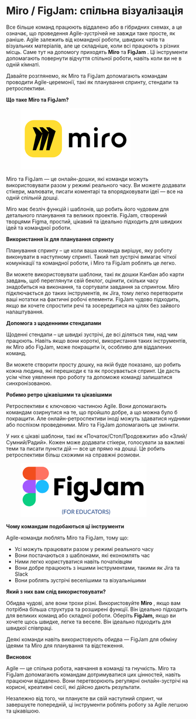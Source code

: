 # Miro / FigJam: спільна візуалізація

Все більше команд працюють віддалено або в гібридних схемах, а це означає, що проведення Agile-зустрічей не завжди таке просте, як раніше. Agile залежить від командної роботи, швидких чатів та візуальних матеріалів, але це складніше, коли всі працюють з різних місць. Саме тут на допомогу приходять **Miro** та **FigJam** . Ці інструменти допомагають повернути відчуття спільної роботи, навіть коли ви не в одній кімнаті.

Давайте розглянемо, як Miro та FigJam допомагають командам проводити Agile-церемонії, такі як планування спринту, стендапи та ретроспективи.

**Що таке Miro та FigJam?**

<figure><img src=".gitbook/assets/image (11) (2).png" alt=""><figcaption></figcaption></figure>

Miro та FigJam — це онлайн-дошки, які команди можуть використовувати разом у режимі реального часу. Ви можете додавати стікери, малювати, писати коментарі та впорядковувати ідеї — все на одній спільній дошці.

Miro має безліч функцій і шаблонів, що робить його чудовим для детального планування та великих проектів. FigJam, створений творцями Figma, простий, цікавий та ідеально підходить для швидких ідей та командної роботи.

**Використання їх для планування спринту**

Планування спринту – це коли ваша команда вирішує, яку роботу виконувати в наступному спринті. Такий тип зустрічі вимагає чіткої комунікації та командної роботи, і Miro та FigJam роблять це легко.

Ви можете використовувати шаблони, такі як дошки Канбан або карти завдань, щоб переглянути свій беклог, оцінити, скільки часу знадобиться на виконання, та сортувати завдання за спринтом. Miro підключається до таких інструментів, як Jira, тому легко перетворити ваші нотатки на фактичні робочі елементи. FigJam чудово підходить, якщо ви хочете спростити речі та зосередитися на цілях без зайвого налаштування.

**Допомога з щоденними стендапами**

Щоденні стендапи – це швидкі зустрічі, де всі діляться тим, над чим працюють. Навіть якщо вони короткі, використання таких інструментів, як Miro або FigJam, може покращити їх, особливо для віддалених команд.

Ви можете створити просту дошку, на якій буде показано, що робить кожна людина, які перешкоди є та як просувається спринт. Це дасть усім чітке уявлення про роботу та допоможе команді залишатися синхронізованою.

**Робимо ретро цікавішими та цікавішими**

Ретроспективи є ключовою частиною Agile. Вони допомагають командам озирнутися на те, що пройшло добре, а що можна було б покращити. Але онлайн-ретроспективи іноді можуть здаватися нудними або поспіхом проведеними. Miro та FigJam допомагають це змінити.

У них є цікаві шаблони, такі як «Початок/Стоп/Продовжити» або «Злий/Сумний/Радий». Кожен може додавати стікери, голосувати за важливі теми та писати пункти дій — все це прямо на дошці. Це робить ретроспективи більш схожими на справжні розмови.

<figure><img src=".gitbook/assets/image (12) (2).png" alt=""><figcaption></figcaption></figure>

**Чому командам подобаються ці інструменти**

Agile-команди люблять Miro та FigJam, тому що:

* Усі можуть працювати разом у режимі реального часу
* Вони постачаються з шаблонами, які економлять час
* Ними легко користуватися навіть початківцям
* Вони добре працюють з іншими інструментами, такими як Jira та Slack
* Вони роблять зустрічі веселішими та візуальнішими

**Який з них вам слід використовувати?**

Обидва чудові, але вони трохи різні. Використовуйте **Miro** , якщо вам потрібна більша структура та розширені функції. Він ідеально підходить для великих команд або складної роботи. Оберіть **FigJam,** якщо ви хочете щось швидке, легке та веселе. Він ідеально підходить для швидкої співпраці.

Деякі команди навіть використовують обидва — FigJam для обміну ідеями та Miro для планування та відстеження.

**Висновок**

Agile — це спільна робота, навчання в команді та гнучкість. Miro та FigJam допомагають командам дотримуватися цих цінностей, навіть працюючи віддалено. Вони перетворюють регулярні онлайн-зустрічі на корисні, креативні сесії, які дійсно дають результати.

Незалежно від того, чи плануєте ви свій наступний спринт, чи завершуєте попередній, ці інструменти роблять роботу за Agile легшою та цікавішою.

